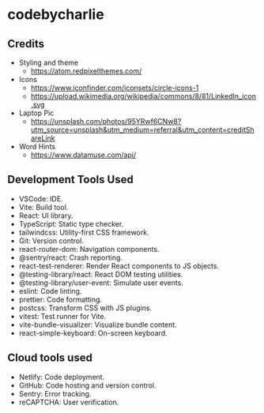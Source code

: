 # codebycharlie

## Credits

- Styling and theme
  - https://atom.redpixelthemes.com/
- Icons
  - https://www.iconfinder.com/iconsets/circle-icons-1
  - https://upload.wikimedia.org/wikipedia/commons/8/81/LinkedIn_icon.svg
- Laptop Pic
  - https://unsplash.com/photos/95YRwf6CNw8?utm_source=unsplash&utm_medium=referral&utm_content=creditShareLink
- Word Hints
  - https://www.datamuse.com/api/

## Development Tools Used

- VSCode: IDE.
- Vite: Build tool.
- React: UI library.
- TypeScript: Static type checker.
- tailwindcss: Utility-first CSS framework.
- Git: Version control.
- react-router-dom: Navigation components.
- @sentry/react: Crash reporting.
- react-test-renderer: Render React components to JS objects.
- @testing-library/react: React DOM testing utilities.
- @testing-library/user-event: Simulate user events.
- eslint: Code linting.
- prettier: Code formatting.
- postcss: Transform CSS with JS plugins.
- vitest: Test runner for Vite.
- vite-bundle-visualizer: Visualize bundle content.
- react-simple-keyboard: On-screen keyboard.

## Cloud tools used

- Netlify: Code deployment.
- GitHub: Code hosting and version control.
- Sentry: Error tracking.
- reCAPTCHA: User verification.
